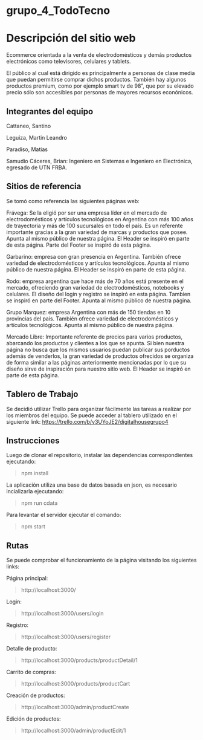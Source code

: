 # grupo_4_TodoTecno

<h1>Descripción del sitio web</h1>

Ecommerce orientada a la venta de electrodomésticos y demás productos electrónicos como televisores, celulares y tablets.

El público al cual está dirigido es principalmente a personas de clase media que puedan permitirse comprar dichos productos. También hay algunos productos premium, como por ejemplo smart tv de 98”, que por su elevado precio sólo son accesibles por personas de mayores recursos econónicos.

<h2>Integrantes del equipo</h2>

Cattaneo, Santino

Leguiza, Martin Leandro

Paradiso, Matias

Samudio Cáceres, Brian:
Ingeniero en Sistemas e Ingeniero en Electrónica, egresado de UTN FRBA.

<h2>Sitios de referencia</h2>

Se tomó como referencia las siguientes páginas web:

Frávega: Se la eligió por ser una empresa líder en el mercado de electrodomésticos y artículos tecnológicos en Argentina con más 100 años de trayectoria y más de 100 sucursales en todo el país.
Es un referente importante gracias a la gran variedad de marcas y productos que posee.
Apunta al mismo público de nuestra página. 
El Header se inspiró en parte de esta página.
Parte del Footer se inspiró de esta página.

Garbarino: empresa con gran presencia en Argentina. También ofrece variedad de electrodomésticos y artículos tecnológicos. Apunta al mismo público de nuestra página. El Header se inspiró en parte de esta página.

Rodo: empresa argentina que hace más de 70 años está presente en el mercado, ofreciendo gran variedad de electrodomésticos, notebooks y celulares. El diseño del login y registro se inspiró en esta página. Tambien se inspiró en parte del Footer. Apunta al mismo público de nuestra página. 

Grupo Marquez: empresa Argentina con más de 150 tiendas en 10 provincias del país. También ofrece variedad de electrodomésticos y artículos tecnológicos. Apunta al mismo público de nuestra página. 

Mercado Libre: Importante referente de precios para varios productos, abarcando los productos y clientes a los que se apunta. Si bien nuestra página no busca que los mismos usuarios puedan publicar sus porductos además de venderlos, la gran variedad de productos ofrecidos se organiza de forma similar a las páginas anteriormente mencionadas por lo que su diseño sirve de inspiración para nuestro sitio web. El Header se inspiró en parte de esta página.

<h2>Tablero de Trabajo</h2>

Se decidió utilizar Trello para organizar fácilmente las tareas a realizar por los miembros del equipo.
Se puede acceder al tablero utilizado en el siguiente link: https://trello.com/b/v3UYoJE2/digitalhousegrupo4

<h2>Instrucciones</h2>

Luego de clonar el repositorio, instalar las dependencias correspondientes ejecutando: 
> npm install 

La aplicación utiliza una base de datos basada en json, es necesario incializarla ejecutando:
> npm run cdata

Para levantar el servidor ejecutar el comando:
> npm start

<h2>Rutas</h2>

Se puede comprobar el funcionamiento de la página visitando los siguientes links:

Página principal:
> http://localhost:3000/

Login:
> http://localhost:3000/users/login

Registro: 
> http://localhost:3000/users/register

Detalle de producto:
> http://localhost:3000/products/productDetail/1

Carrito de compras:
> http://localhost:3000/products/productCart

Creación de productos:
> http://localhost:3000/admin/productCreate

Edición de productos:
> http://localhost:3000/admin/productEdit/1

